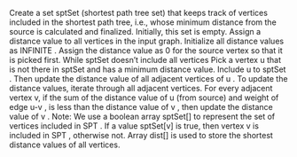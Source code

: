 Create a set sptSet (shortest path tree set) that keeps track of vertices included in the shortest path tree, i.e., whose minimum distance from the source is calculated and finalized. Initially, this set is empty.
Assign a distance value to all vertices in the input graph. Initialize all distance values as INFINITE . Assign the distance value as 0 for the source vertex so that it is picked first.
While sptSet doesn’t include all vertices
Pick a vertex u that is not there in sptSet and has a minimum distance value.
Include u to sptSet .
Then update the distance value of all adjacent vertices of u .
To update the distance values, iterate through all adjacent vertices.
For every adjacent vertex v, if the sum of the distance value of u (from source) and weight of edge u-v , is less than the distance value of v , then update the distance value of v .
Note: We use a boolean array sptSet[] to represent the set of vertices included in SPT . If a value sptSet[v] is true, then vertex v is included in SPT , otherwise not. Array dist[] is used to store the shortest distance values of all vertices.
